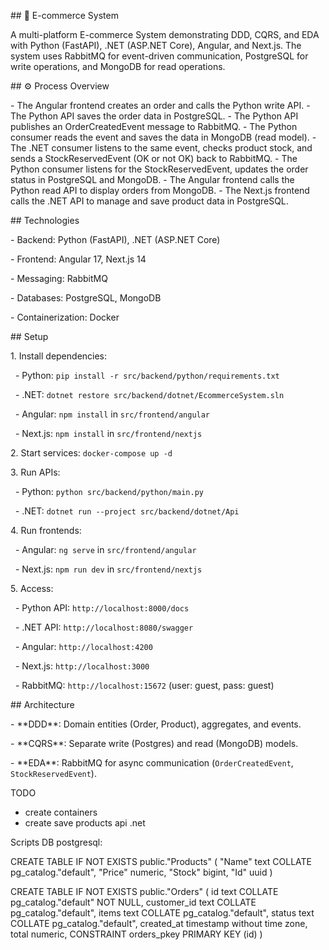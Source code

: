 \##  🛒 E-commerce System

A multi-platform E-commerce System demonstrating DDD, CQRS, and EDA with Python (FastAPI), .NET (ASP.NET Core), Angular, and Next.js.
The system uses RabbitMQ for event-driven communication, PostgreSQL for write operations, and MongoDB for read operations.

\## ⚙️ Process Overview

\- The Angular frontend creates an order and calls the Python write API.
\- The Python API saves the order data in PostgreSQL.
\- The Python API publishes an OrderCreatedEvent message to RabbitMQ.
\- The Python consumer reads the event and saves the data in MongoDB (read model).
\- The .NET consumer listens to the same event, checks product stock, and sends a StockReservedEvent (OK or not OK) back to RabbitMQ.
\- The Python consumer listens for the StockReservedEvent, updates the order status in PostgreSQL and MongoDB.
\- The Angular frontend calls the Python read API to display orders from MongoDB.
\- The Next.js frontend calls the .NET API to manage and save product data in PostgreSQL.

\## Technologies

\- Backend: Python (FastAPI), .NET (ASP.NET Core)

\- Frontend: Angular 17, Next.js 14

\- Messaging: RabbitMQ

\- Databases: PostgreSQL, MongoDB

\- Containerization: Docker



\## Setup

1\. Install dependencies:

&nbsp;  - Python: `pip install -r src/backend/python/requirements.txt`

&nbsp;  - .NET: `dotnet restore src/backend/dotnet/EcommerceSystem.sln`

&nbsp;  - Angular: `npm install` in `src/frontend/angular`

&nbsp;  - Next.js: `npm install` in `src/frontend/nextjs`

2\. Start services: `docker-compose up -d`

3\. Run APIs:

&nbsp;  - Python: `python src/backend/python/main.py`

&nbsp;  - .NET: `dotnet run --project src/backend/dotnet/Api`

4\. Run frontends:

&nbsp;  - Angular: `ng serve` in `src/frontend/angular`

&nbsp;  - Next.js: `npm run dev` in `src/frontend/nextjs`

5\. Access:

&nbsp;  - Python API: `http://localhost:8000/docs`

&nbsp;  - .NET API: `http://localhost:8080/swagger`

&nbsp;  - Angular: `http://localhost:4200`

&nbsp;  - Next.js: `http://localhost:3000`

&nbsp;  - RabbitMQ: `http://localhost:15672` (user: guest, pass: guest)



\## Architecture

\- \*\*DDD\*\*: Domain entities (Order, Product), aggregates, and events.

\- \*\*CQRS\*\*: Separate write (Postgres) and read (MongoDB) models.

\- \*\*EDA\*\*: RabbitMQ for async communication (`OrderCreatedEvent`, `StockReservedEvent`).

TODO
- create containers
- create save products api .net

Scripts DB postgresql:

CREATE TABLE IF NOT EXISTS public."Products"
(
    "Name" text COLLATE pg_catalog."default",
    "Price" numeric,
    "Stock" bigint,
    "Id" uuid
)

CREATE TABLE IF NOT EXISTS public."Orders"
(
    id text COLLATE pg_catalog."default" NOT NULL,
    customer_id text COLLATE pg_catalog."default",
    items text COLLATE pg_catalog."default",
    status text COLLATE pg_catalog."default",
    created_at timestamp without time zone,
    total numeric,
    CONSTRAINT orders_pkey PRIMARY KEY (id)
)
